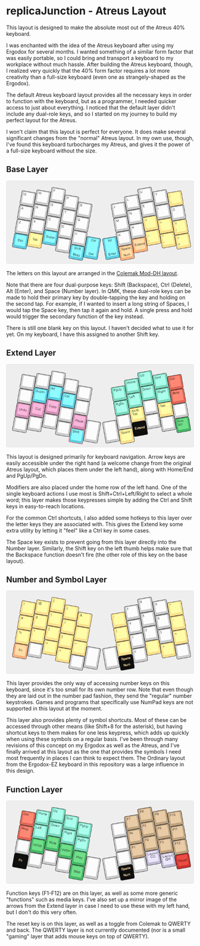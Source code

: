 # replicaJunction - Atreus Layout #

This layout is designed to make the absolute most out of the Atreus 40% keyboard.

I was enchanted with the idea of the Atreus keyboard after using my Ergodox for several months. I wanted something of a similar form factor that was easily portable, so I could bring and transport a keyboard to my workplace without much hassle. After building the Atreus keyboard, though, I realized very quickly that the 40% form factor requires a lot more creativity than a full-size keyboard (even one as strangely-shaped as the Ergodox).

The default Atreus keyboard layout provides all the necessary keys in order to function with the keyboard, but as a programmer, I needed quicker access to just about everything. I noticed that the default layer didn't include any dual-role keys, and so I started on my journey to build my perfect layout for the Atreus.

I won't claim that this layout is perfect for everyone. It does make several significant changes from the "normal" Atreus layout. In my own use, though, I've found this keyboard turbocharges my Atreus, and gives it the power of a full-size keyboard without the size.

## Base Layer ##

![Atreus base layout](atreus-replica-base.png)

The letters on this layout are arranged in the [Colemak Mod-DH layout](https://colemakmods.github.io/mod-dh/).

Note that there are four dual-purpose keys: Shift (Backspace), Ctrl (Delete), Alt (Enter), and Space (Number layer). In QMK, these dual-role keys can be made to hold their primary key by double-tapping the key and holding on the second tap. For example, if I wanted to insert a long string of Spaces, I would tap the Space key, then tap it again and hold. A single press and hold would trigger the secondary function of the key instead.

There is still one blank key on this layout. I haven't decided what to use it for yet. On my keyboard, I have this assigned to another Shift key.

## Extend Layer ##

![Atreus extend layer](atreus-replica-extend.png)

This layout is designed primarily for keyboard navigation. Arrow keys are easily accessible under the right hand (a welcome change from the original Atreus layout, which places them under the left hand), along with Home/End and PgUp/PgDn.

Modifiers are also placed under the home row of the left hand. One of the single keyboard actions I use most is Shift+Ctrl+Left/Right to select a whole word; this layer makes those keypresses simple by adding the Ctrl and Shift keys in easy-to-reach locations.

For the common Ctrl shortcuts, I also added some hotkeys to this layer over the letter keys they are associated with. This gives the Extend key some extra utility by letting it "feel" like a Ctrl key in some cases.

The Space key exists to prevent going from this layer directly into the Number layer. Similarly, the Shift key on the left thumb helps make sure that the Backspace function doesn't fire (the other role of this key on the base layout).

## Number and Symbol Layer ##

![Atreus number and symbol layer](atreus-replica-num.png)

This layer provides the only way of accessing number keys on this keyboard, since it's too small for its own number row. Note that even though they are laid out in the number pad fashion, they send the "regular" number keystrokes. Games and programs that specifically use NumPad keys are not supported in this layout at the moment.

This layer also provides plenty of symbol shortcuts. Most of these can be accessed through other means (like Shift+8 for the asterisk), but having shortcut keys to them makes for one less keypress, which adds up quickly when using these symbols on a regular basis. I've been through many revisions of this concept on my Ergodox as well as the Atreus, and I've finally arrived at this layout as the one that provides the symbols I need most frequently in places I can think to expect them. The Ordinary layout from the Ergodox-EZ keyboard in this repository was a large influence in this design.

## Function Layer ##

![Atreus function layer](atreus-replica-function.png)

Function keys (F1-F12) are on this layer, as well as some more generic "functions" such as media keys. I've also set up a mirror image of the arrows from the Extend layer in case I need to use these with my left hand, but I don't do this very often.

The reset key is on this layer, as well as a toggle from Colemak to QWERTY and back. The QWERTY layer is not currently documented (nor is a small "gaming" layer that adds mouse keys on top of QWERTY).